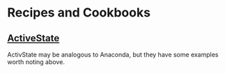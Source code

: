 # Recipes and Cookbooks

## [ActiveState](http://code.activestate.com/recipes/langs/python/)

ActivState may be analogous to Anaconda, but they have some examples worth noting above.